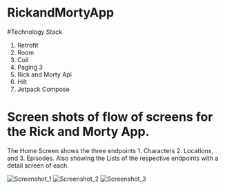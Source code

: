 # RickandMortyApp

#Technology Stack
1. Retrofit
2. Room
3. Coil
4. Paging 3
5. Rick and Morty Api
6. Hilt
7. Jetpack Compose

# Screen shots of flow of screens for the Rick and Morty App. 
The Home Screen shows the three endpoints 1. Characters 2. Locations, and 3. Episodes.
Also showing the Lists of the respective endpoints with a detail screen of each.

![Screenshot_1](https://github.com/ttakpotosu2/RickandMortyApp/assets/105734117/c817cefb-8639-4b94-9b23-a4c10d12602c)
![Screenshot_2](https://github.com/ttakpotosu2/RickandMortyApp/assets/105734117/57d8cae8-65ba-4883-b4f1-097356c4f3ea)
![Screenshot_3](https://github.com/ttakpotosu2/RickandMortyApp/assets/105734117/aaeda06f-2c7f-4a78-9378-c4222ba7e211)
